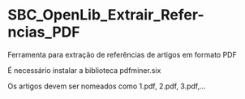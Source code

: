 # SBC_OpenLib_Extrair_Refer-ncias_PDF
Ferramenta para extração de referências de artigos em formato PDF

É necessário instalar a biblioteca pdfminer.six

Os artigos devem ser nomeados como 1.pdf, 2.pdf, 3.pdf,...
